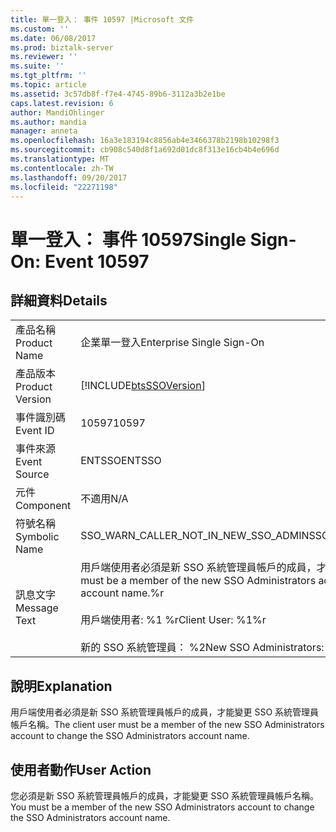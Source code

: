 ```yaml
---
title: 單一登入： 事件 10597 |Microsoft 文件
ms.custom: ''
ms.date: 06/08/2017
ms.prod: biztalk-server
ms.reviewer: ''
ms.suite: ''
ms.tgt_pltfrm: ''
ms.topic: article
ms.assetid: 3c57db8f-f7e4-4745-89b6-3112a3b2e1be
caps.latest.revision: 6
author: MandiOhlinger
ms.author: mandia
manager: anneta
ms.openlocfilehash: 16a3e183194c8856ab4e3466378b2198b10298f3
ms.sourcegitcommit: cb908c540d8f1a692d01dc8f313e16cb4b4e696d
ms.translationtype: MT
ms.contentlocale: zh-TW
ms.lasthandoff: 09/20/2017
ms.locfileid: "22271198"
---
```

# <a name="single-sign-on-event-10597"></a><span data-ttu-id="d6039-102">單一登入： 事件 10597</span><span class="sxs-lookup"><span data-stu-id="d6039-102">Single Sign-On: Event 10597</span></span>
## <a name="details"></a><span data-ttu-id="d6039-103">詳細資料</span><span class="sxs-lookup"><span data-stu-id="d6039-103">Details</span></span>  
  
|||  
|-|-|  
|<span data-ttu-id="d6039-104">產品名稱</span><span class="sxs-lookup"><span data-stu-id="d6039-104">Product Name</span></span>|<span data-ttu-id="d6039-105">企業單一登入</span><span class="sxs-lookup"><span data-stu-id="d6039-105">Enterprise Single Sign-On</span></span>|  
|<span data-ttu-id="d6039-106">產品版本</span><span class="sxs-lookup"><span data-stu-id="d6039-106">Product Version</span></span>|[!INCLUDE[btsSSOVersion](../includes/btsssoversion-md.md)]|  
|<span data-ttu-id="d6039-107">事件識別碼</span><span class="sxs-lookup"><span data-stu-id="d6039-107">Event ID</span></span>|<span data-ttu-id="d6039-108">10597</span><span class="sxs-lookup"><span data-stu-id="d6039-108">10597</span></span>|  
|<span data-ttu-id="d6039-109">事件來源</span><span class="sxs-lookup"><span data-stu-id="d6039-109">Event Source</span></span>|<span data-ttu-id="d6039-110">ENTSSO</span><span class="sxs-lookup"><span data-stu-id="d6039-110">ENTSSO</span></span>|  
|<span data-ttu-id="d6039-111">元件</span><span class="sxs-lookup"><span data-stu-id="d6039-111">Component</span></span>|<span data-ttu-id="d6039-112">不適用</span><span class="sxs-lookup"><span data-stu-id="d6039-112">N/A</span></span>|  
|<span data-ttu-id="d6039-113">符號名稱</span><span class="sxs-lookup"><span data-stu-id="d6039-113">Symbolic Name</span></span>|<span data-ttu-id="d6039-114">SSO_WARN_CALLER_NOT_IN_NEW_SSO_ADMIN</span><span class="sxs-lookup"><span data-stu-id="d6039-114">SSO_WARN_CALLER_NOT_IN_NEW_SSO_ADMIN</span></span>|  
|<span data-ttu-id="d6039-115">訊息文字</span><span class="sxs-lookup"><span data-stu-id="d6039-115">Message Text</span></span>|<span data-ttu-id="d6039-116">用戶端使用者必須是新 SSO 系統管理員帳戶的成員，才能變更 SSO 管理帳戶 name.%r</span><span class="sxs-lookup"><span data-stu-id="d6039-116">The client user must be a member of the new SSO Administrators account to change the SSO Administrators account name.%r</span></span><br /><br /> <span data-ttu-id="d6039-117">用戶端使用者: %1 %r</span><span class="sxs-lookup"><span data-stu-id="d6039-117">Client User: %1%r</span></span><br /><br /> <span data-ttu-id="d6039-118">新的 SSO 系統管理員： %2</span><span class="sxs-lookup"><span data-stu-id="d6039-118">New SSO Administrators: %2</span></span>|  
  
## <a name="explanation"></a><span data-ttu-id="d6039-119">說明</span><span class="sxs-lookup"><span data-stu-id="d6039-119">Explanation</span></span>  
 <span data-ttu-id="d6039-120">用戶端使用者必須是新 SSO 系統管理員帳戶的成員，才能變更 SSO 系統管理員帳戶名稱。</span><span class="sxs-lookup"><span data-stu-id="d6039-120">The client user must be a member of the new SSO Administrators account to change the SSO Administrators account name.</span></span>  
  
## <a name="user-action"></a><span data-ttu-id="d6039-121">使用者動作</span><span class="sxs-lookup"><span data-stu-id="d6039-121">User Action</span></span>  
 <span data-ttu-id="d6039-122">您必須是新 SSO 系統管理員帳戶的成員，才能變更 SSO 系統管理員帳戶名稱。</span><span class="sxs-lookup"><span data-stu-id="d6039-122">You must be a member of the new SSO Administrators account to change the SSO Administrators account name.</span></span>
